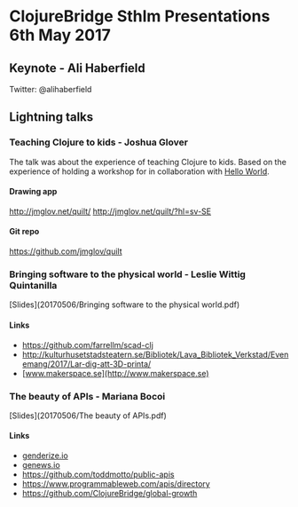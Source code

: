 # ClojureBridge Sthlm Presentations 6th May 2017

## Keynote - Ali Haberfield
Twitter: @alihaberfield

## Lightning talks

### Teaching Clojure to kids - Joshua Glover
The talk was about the experience of teaching Clojure to kids. Based on the experience of holding a workshop for in collaboration with [Hello World]().
#### Drawing app
http://jmglov.net/quilt/
http://jmglov.net/quilt/?hl=sv-SE

#### Git repo
https://github.com/jmglov/quilt

### Bringing software to the physical world - Leslie Wittig Quintanilla
[Slides](20170506/Bringing software to the physical world.pdf)
#### Links
* https://github.com/farrellm/scad-clj
* http://kulturhusetstadsteatern.se/Bibliotek/Lava_Bibliotek_Verkstad/Evenemang/2017/Lar-dig-att-3D-printa/
* [www.makerspace.se](http://www.makerspace.se)

### The beauty of APIs - Mariana Bocoi
[Slides](20170506/The beauty of APIs.pdf)
#### Links
* [genderize.io](https://genderize.io/)
* [genews.io](http://genews.io)
* https://github.com/toddmotto/public-apis
* https://www.programmableweb.com/apis/directory
* https://github.com/ClojureBridge/global-growth
